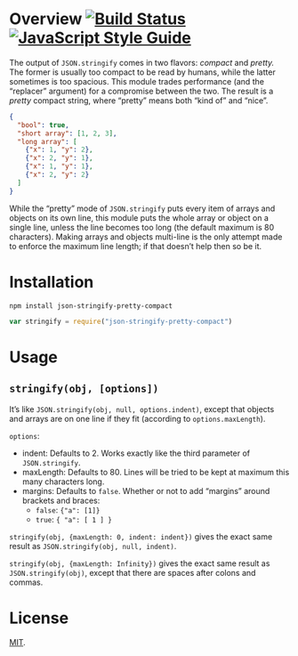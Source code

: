 Overview [![Build Status](https://travis-ci.org/lydell/json-stringify-pretty-compact.svg?branch=master)](https://travis-ci.org/lydell/json-stringify-pretty-compact) [![JavaScript Style Guide](https://img.shields.io/badge/code%20style-standard-brightgreen.svg)](http://standardjs.com/)
========

The output of `JSON.stringify` comes in two flavors: _compact_ and _pretty._ The
former is usually too compact to be read by humans, while the latter sometimes
is too spacious. This module trades performance (and the “replacer” argument)
for a compromise between the two. The result is a _pretty_ compact string, where
“pretty” means both “kind of” and “nice”.

```json
{
  "bool": true,
  "short array": [1, 2, 3],
  "long array": [
    {"x": 1, "y": 2},
    {"x": 2, "y": 1},
    {"x": 1, "y": 1},
    {"x": 2, "y": 2}
  ]
}
```

While the “pretty” mode of `JSON.stringify` puts every item of arrays and
objects on its own line, this module puts the whole array or object on a single
line, unless the line becomes too long (the default maximum is 80 characters).
Making arrays and objects multi-line is the only attempt made to enforce the
maximum line length; if that doesn’t help then so be it.


Installation
============

`npm install json-stringify-pretty-compact`

```js
var stringify = require("json-stringify-pretty-compact")
```


Usage
=====

`stringify(obj, [options])`
---------------------------

It’s like `JSON.stringify(obj, null, options.indent)`, except that objects and
arrays are on one line if they fit (according to `options.maxLength`).

`options`:

- indent: Defaults to 2. Works exactly like the third parameter of
  `JSON.stringify`.
- maxLength: Defaults to 80. Lines will be tried to be kept at maximum this many
  characters long.
- margins: Defaults to `false`. Whether or not to add “margins” around brackets
  and braces:
  - `false`: `{"a": [1]}`
  - `true`: `{ "a": [ 1 ] }`

`stringify(obj, {maxLength: 0, indent: indent})` gives the exact same result as
`JSON.stringify(obj, null, indent)`.

`stringify(obj, {maxLength: Infinity})` gives the exact same result as
`JSON.stringify(obj)`, except that there are spaces after colons and commas.


License
=======

[MIT](LICENSE).
